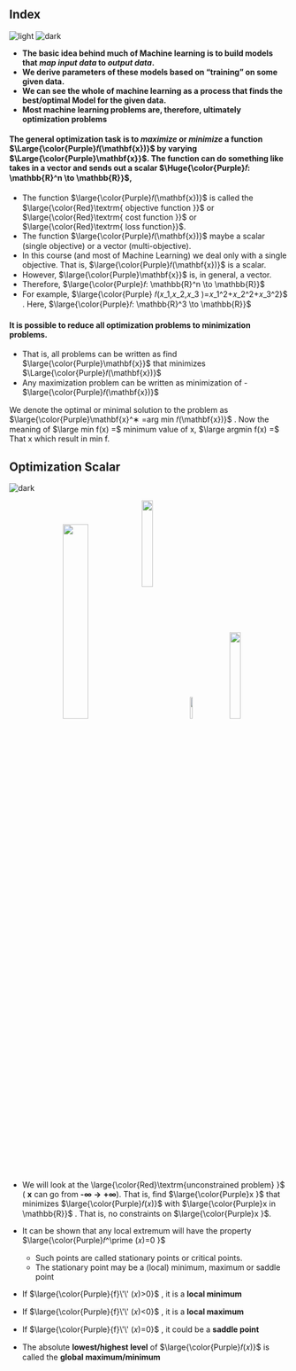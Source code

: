 ## Index
![light](https://user-images.githubusercontent.com/12748752/132402912-1a2a215e-de2f-4536-b28e-e75197136af9.png)
![dark](https://user-images.githubusercontent.com/12748752/132402918-976c6cc7-cc94-4267-9513-b3937504eb63.png)
* **The basic idea behind much of Machine learning is to build models that *map input data* to *output data*.**
* **We derive parameters of these models based on “training” on some given data.**
* **We can see the whole of machine learning as a process that finds the best/optimal Model for the given data.**
* **Most machine learning problems are, therefore, ultimately optimization problems**

#### The general optimization task is to *maximize* or *minimize* a function $\Large{\color{Purple}𝑓(\mathbf{x})}$ by varying $\Large{\color{Purple}\mathbf{x}}$. The function can do something like takes in a vector and sends out a scalar $\Huge{\color{Purple}𝑓: \mathbb{R}^n \to \mathbb{R}}$,
* The function $\large{\color{Purple}𝑓(\mathbf{x})}$ is called the $\large{\color{Red}\textrm{ objective function }}$ or $\large{\color{Red}\textrm{ cost function }}$ or $\large{\color{Red}\textrm{ loss function}}$.
* The function $\large{\color{Purple}𝑓(\mathbf{x})}$ maybe a scalar (single objective) or a vector (multi-objective).
* In this course (and most of Machine Learning) we deal only with a single objective. That is, $\large{\color{Purple}𝑓(\mathbf{x})}$ is a scalar.
* However, $\large{\color{Purple}\mathbf{x}}$ is, in general, a vector.
* Therefore, $\large{\color{Purple}𝑓: \mathbb{R}^n \to \mathbb{R}}$
* For example, $\large{\color{Purple} 𝑓(𝑥_1,𝑥_2,𝑥_3 )=𝑥_1^2+𝑥_2^2+𝑥_3^2}$ . Here, $\large{\color{Purple}𝑓: \mathbb{R}^3 \to \mathbb{R}}$

#### It is possible to reduce all optimization problems to minimization problems.
* That is, all problems can be written as find $\large{\color{Purple}\mathbf{x}}$  that minimizes $\Large{\color{Purple}𝑓(\mathbf{x})}$
* Any maximization problem can be written as minimization of - $\large{\color{Purple}𝑓(\mathbf{x})}$ 

We denote the optimal or minimal solution to the problem as $\large{\color{Purple}\mathbf{x}^∗ =arg⁡ min⁡ 𝑓(\mathbf{x})}$ . Now the meaning of $\large min f(x) =$ minimum value of x, $\large argmin f(x) =$ That x which result in min f. 

## Optimization Scalar
![dark](https://user-images.githubusercontent.com/12748752/132402918-976c6cc7-cc94-4267-9513-b3937504eb63.png)

<p align="center">
  <img src="https://user-images.githubusercontent.com/12748752/192631688-9b935c80-a105-4bb1-a687-d97b0833b52a.png" width=30%/>
  <img src="https://user-images.githubusercontent.com/12748752/193223853-07959a04-b55c-4e2b-8454-3b2041eb5b8e.png" width=20% align="center"/>
  <img src="https://user-images.githubusercontent.com/12748752/193222538-cfdd8b41-201b-4ca1-8392-3ea0196626c0.png" width=10%/>
  <img src="https://user-images.githubusercontent.com/12748752/193222615-9829db20-47bd-4f64-aa3a-d0b219370584.png" width=20%/>
</p>

* We will look at the \large{\color{Red}\textrm{unconstrained problem} }$ ( **x** can go from **-&infin;** **&rarr;** **+&infin;**). That is, find $\large{\color{Purple}x }$ that minimizes $\large{\color{Purple}𝑓(𝑥)}$ with $\large{\color{Purple}x in \mathbb{R}}$ . That is, no constraints on $\large{\color{Purple}x }$.
* It can be shown that any local extremum will have the property $\large{\color{Purple}𝑓^\prime (𝑥)=0 }$
   * Such points are called stationary points or critical points. 
   * The stationary point may be a (local) minimum, maximum or saddle point

* If $\large{\color{Purple}{f}\'\' (𝑥)>0}$ , it is a **local minimum**
* If $\large{\color{Purple}{f}\'\' (𝑥)<0}$ , it is a **local maximum**
* If $\large{\color{Purple}{f}\'\' (𝑥)=0}$ , it could be a **saddle point**
* The absolute **lowest/highest level** of $\large{\color{Purple}𝑓(𝑥)}$ is called the **global maximum/minimum**

